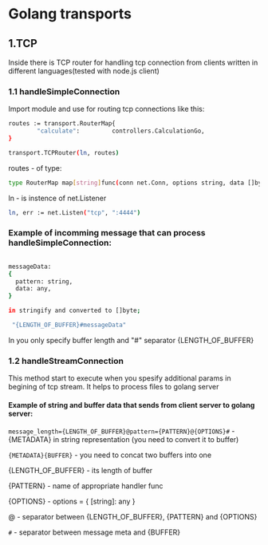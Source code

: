 # Golang  transports

## 1.TCP

Inside there is TCP router for handling tcp connection from clients written in different languages(tested with node.js client)

### 1.1 handleSimpleConnection
Import module and use for routing tcp connections like this:

```bash
routes := transport.RouterMap{
		"calculate":         controllers.CalculationGo,
}

transport.TCPRouter(ln, routes)
```

routes - of type:

````bash
type RouterMap map[string]func(conn net.Conn, options string, data []byte)
````
ln - is instence of net.Listener

```bash
ln, err := net.Listen("tcp", ":4444")
```

### Example of incomming message that can process handleSimpleConnection:

```bash

messageData: 
{
  pattern: string,
  data: any,
}

in stringify and converted to []byte;  

 "{LENGTH_OF_BUFFER}#messageData"
```

In you only specify buffer length and "#" separator {LENGTH_OF_BUFFER}

### 1.2 handleStreamConnection

This method start to execute when you spesify additional params in begining of tcp stream. It helps to process files to golang server 

#### Example of string and buffer data that sends from client server to golang server:

`message_length={LENGTH_OF_BUFFER}@pattern={PATTERN}@{OPTIONS}#` - {METADATA} in string representation (you need to convert it to buffer)

`{METADATA}{BUFFER}` - you need to concat two buffers into one

{LENGTH_OF_BUFFER} - its length of buffer

{PATTERN} - name of appropriate handler func

{OPTIONS} - options = {
           [string]: any
          }

 @ - separator between {LENGTH_OF_BUFFER}, {PATTERN} and {OPTIONS}

 `#` - separator between message meta and {BUFFER}       


